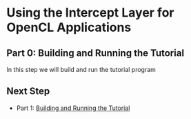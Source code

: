 # Using the Intercept Layer for OpenCL Applications

## Part 0: Building and Running the Tutorial

In this step we will build and run the tutorial program

## Next Step

* Part 1: [Building and Running the Tutorial](part1.md)


